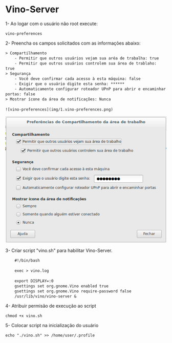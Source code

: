 Vino-Server 
==================================================================================

1- Ao logar com o usuário não root execute:

	vino-preferences


2- Preencha os campos solicitados com as informações abaixo:

	> Compartilhamento
		- Permitir que outros usuários vejam sua aréa de trabalha: true
		- Permitir que outros usuários controlem sua área de trablaho: true
	> Segurança
		- Você deve confirmar cada acesso à esta máquina: false
		- Exigir que o usuário digite esta senha: ******
		- Automaticamente configurar roteador UPnP para abrir e encaminhar portas: false
	> Mostrar ícone da área de notificações: Nunca

	![vino-preferences](img/1.vino-preferences.png)

<p align="center">
	<img src="img/1.vino-preferences.png">
</p>

3- Criar script "vino.sh" para habilitar Vino-Server.

		#!/bin/bash

		exec > vino.log

		export DISPLAY=:0
		gsettings set org.gnome.Vino enabled true
		gsettings set org.gnome.Vino require-password false
		/usr/lib/vino/vino-server &

4- Atribuir permisão de execução ao script

	chmod +x vino.sh

5- Colocar script na inicialização do usuário

	echo "./vino.sh" >> /home/user/.profile 

		
